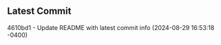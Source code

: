 
## Latest Commit
4610bd1 - Update README with latest commit info (2024-08-29 16:53:18 -0400) <Yunxi-Zhou>

